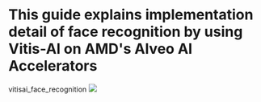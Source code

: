 # This guide explains implementation detail of face recognition by using Vitis-AI on AMD's Alveo AI Accelerators

vitisai_face_recognition
![](./images/fr_tomcruise_sample.gif)
